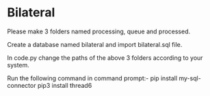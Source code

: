 # Bilateral
Please make 3 folders named processing, queue and processed.   

Create a database named bilateral and import bilateral.sql file.

In code.py change the paths of the above 3 folders according to your system.

Run the following command in command prompt:-
pip install my-sql-connector
pip3 install thread6
